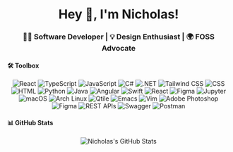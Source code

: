 <h1 align="center">Hey 👋, I'm Nicholas!</h1>
<h3 align="center"> 👨‍💻 Software Developer | 💡 Design Enthusiast | 🌍 FOSS Advocate</h3>

#### 🛠️ Toolbox
<div align="center">  

  ![React](https://img.shields.io/badge/React-61DAFB?style=flat&logo=react&logoColor=black)
  ![TypeScript](https://img.shields.io/badge/-TypeScript-3178C6?style=flat&logo=typescript&logoColor=white)
  ![JavaScript](https://img.shields.io/badge/-JavaScript-F7DF1E?style=flat&logo=javascript&logoColor=black)
  ![C#](https://img.shields.io/badge/-C%23-239120?style=flat&logo=c-sharp&logoColor=white)
  ![.NET](https://img.shields.io/badge/-.NET-512BD4?style=flat&logo=.net&logoColor=white)
  ![Tailwind CSS](https://img.shields.io/badge/-Tailwind%20CSS-38B2AC?style=flat&logo=tailwind-css&logoColor=white)
  ![CSS](https://img.shields.io/badge/-CSS-1572B6?style=flat&logo=css3&logoColor=white)
  ![HTML](https://img.shields.io/badge/-HTML-E34F26?style=flat&logo=html5&logoColor=white)
  ![Python](https://img.shields.io/badge/-Python-3776AB?style=flat&logo=python&logoColor=white)
  ![Java](https://img.shields.io/badge/-Java-007396?style=flat&logo=java&logoColor=white)
  ![Angular](https://img.shields.io/badge/-Angular-DD0031?style=flat&logo=angular&logoColor=white)
  ![Swift](https://img.shields.io/badge/-Swift-FA7343?style=flat&logo=swift&logoColor=white)
  ![React](https://img.shields.io/badge/-React-61DAFB?style=flat&logo=react&logoColor=black)
  ![Figma](https://img.shields.io/badge/-Figma-F24E1E?style=flat&logo=figma&logoColor=white)
  ![Jupyter](https://img.shields.io/badge/-Jupyter-F37626?style=flat&logo=jupyter&logoColor=white)
  ![macOS](https://img.shields.io/badge/-macOS-000000?style=flat&logo=apple&logoColor=white)
  ![Arch Linux](https://img.shields.io/badge/-Arch%20Linux-1793D1?style=flat&logo=arch-linux&logoColor=white)
  ![Qtile](https://img.shields.io/badge/-Qtile-990000?style=flat&logo=qtile&logoColor=white)
  ![Emacs](https://img.shields.io/badge/-Emacs-7F5AB6?style=flat&logo=gnu-emacs&logoColor=white)
  ![Vim](https://img.shields.io/badge/-Vim-019733?style=flat&logo=vim&logoColor=white)
  ![Adobe Photoshop](https://img.shields.io/badge/-Adobe%20Photoshop-31A8FF?style=flat&logo=adobe-photoshop&logoColor=white)
  ![Figma](https://img.shields.io/badge/-Figma-F24E1E?style=flat&logo=figma&logoColor=white)
  ![REST APIs](https://img.shields.io/badge/-REST%20APIs-FF5733?style=flat&logo=rest-api&logoColor=white)
  ![Swagger](https://img.shields.io/badge/-Swagger-85EA2D?style=flat&logo=swagger&logoColor=black)
  ![Postman](https://img.shields.io/badge/-Postman-FF6C37?style=flat&logo=postman&logoColor=white)

</div>

#### 📊 GitHub Stats
<div align="center">
  <img src="https://github-readme-stats.vercel.app/api?username=RiosNicholas&show_icons=true" alt="Nicholas's GitHub Stats">
</div>
